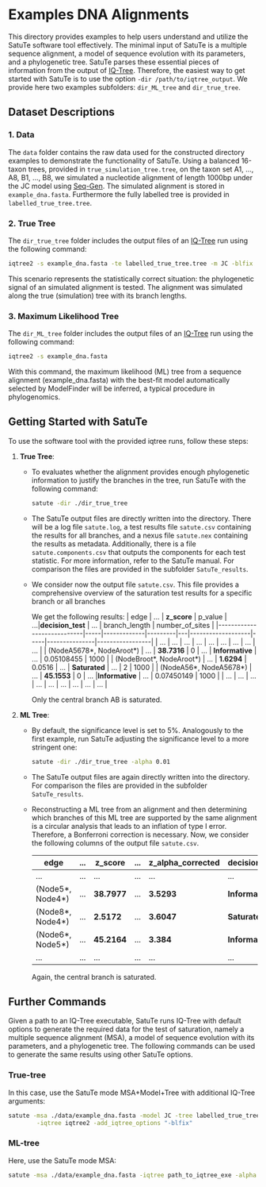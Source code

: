 # Examples DNA Alignments

This directory provides examples to help users understand and utilize the SatuTe software tool effectively. The minimal input of SatuTe is a multiple sequence alignment, a model of sequence evolution with its parameters, and a phylogenetic tree. SatuTe parses these essential pieces of information from the output of [IQ-Tree](http://www.iqtree.org/). Therefore, the easiest way to get started with SatuTe is to use the option `-dir /path/to/iqtree_output`.  We provide here two examples subfolders: `dir_ML_tree` and `dir_true_tree`.

## Dataset Descriptions

### 1. Data

The `data` folder contains the raw data used for the constructed directory examples to demonstrate the functionality of SatuTe. Using a balanced 16-taxon trees, provided in `true_simulation_tree.tree`, on the taxon set A1, ..., A8, B1, ..., B8, we simulated a nucleotide alignment of length 1000bp under the JC model using [Seq-Gen](http://tree.bio.ed.ac.uk/software/seqgen/). The simulated alignment is stored in `example_dna.fasta`.  Furthermore the fully labelled tree is provided in `labelled_true_tree.tree`.

### 2. True Tree

The `dir_true_tree` folder includes  the output files of an [IQ-Tree](http://www.iqtree.org/) run using the following command:

```bash
iqtree2 -s example_dna.fasta -te labelled_true_tree.tree -m JC -blfix
```

This scenario represents the statistically correct situation: the phylogenetic signal of an simulated alignment is tested. The alignment was simulated along the true (simulation) tree with its branch lengths.

### 3. Maximum Likelihood Tree

The `dir_ML_tree` folder includes  the output files of an [IQ-Tree](http://www.iqtree.org/) run using the following command:

```bash
iqtree2 -s example_dna.fasta
```

With this command, the  maximum likelihood (ML) tree from a sequence alignment (example_dna.fasta) with the best-fit model automatically selected by ModelFinder will be inferred, a typical procedure in phylogenomics.

## Getting Started with SatuTe

To use the software tool with the provided iqtree runs, follow these steps:

1. **True Tree**:
    - To evaluates whether the alignment provides enough phylogenetic information to justify the branches in the tree, run SatuTe with the following command:

        ```bash
        satute -dir ./dir_true_tree
        ```

    - The SatuTe output files are directly written into the directory. There will be a log file `satute.log`, a test results file `satute.csv` containing the results for all branches, and a nexus file `satute.nex` containing the results as metadata. Additionally, there is a file `satute.components.csv` that outputs the components for each test statistic. For more information, refer to the SatuTe manual. For comparison the files are provided in the subfolder `SatuTe_results`.
    - We consider now the output file `satute.csv`. This file provides a comprehensive overview of the saturation test results for a specific branch or all branches

        We get the following results:
        | edge                       | ... | **z_score** | p_value | ...|**decision_test** | ... | branch_length | number_of_sites |
        |----------------------------|-----|-------------|---------|---|-------------------|-----|---------------|-----------------|
        | ...                        | ... | ...         | ...   | ...  | ...               | ... | ...           | ...             |
        | (NodeA5678*, NodeAroot*)   | ... | **38.7316** | 0   | ...    | **Informative**   | ... | 0.05108455    | 1000            |
        | (NodeBroot*, NodeAroot*)   | ... | **1.6294**  | 0.0516  | ... | **Saturated**     | ... | 2             | 1000            |
        | (NodeA56*, NodeA5678*)     | ... | **45.1553** | 0       | ... |**Informative**   | ... | 0.07450149    | 1000            |
        | ...                        | ... | ...         | ...   | ...  | ...               | ... | ...           | ...             |

        Only the central  branch AB is saturated.

2. **ML Tree**:

     - By default, the significance level is set to 5%. Analogously to the first example, run SatuTe adjusting the significance level to a more stringent one:

         ```bash
         satute -dir ./dir_true_tree -alpha 0.01
         ```

     - The SatuTe output files are again directly written into the directory.  For comparison the files are provided in the subfolder `SatuTe_results`.
     - Reconstructing a ML tree from an alignment and then determining which branches of this ML tree are supported by the same alignment is a circular analysis that leads to an inflation of type I error. Therefore, a Bonferroni correction is necessary. Now, we consider the following columns of the output file `satute.csv`.

        | edge                       | ... | **z_score** | ... | **z_alpha_corrected** | **decision_corrected_test_tips** | ... | branch_length | number_of_sites |
        |----------------------------|-----|-------------|-----|-----------------------|----------------------------------|-----|---------------|-----------------|
        | ...                        | ... | ...         | ... | ...                   | ...                              | ... | ...           | ...             |
        | (Node5*, Node4*)           | ... | **38.7977** | ... | **3.5293**            | **Informative**                  | ... | 0.0043852088  | 1000            |
        | (Node8*, Node4*)           | ... | **2.5172**  | ... | **3.6047**            | **Saturated**                    | ... | 2.2904773271  | 1000            |
        | (Node6*, Node5*)           | ... | **45.2164** | ... | **3.384**             | **Informative**                  | ... | 0.0702957449  | 1000            |
        | ...                        | ... | ...         | ... | ...                   | ...                      | ... | ...           | ...             |
  
        Again, the central branch is saturated.

## Further Commands

Given a path to an IQ-Tree executable, SatuTe runs IQ-Tree with default options to generate the required data for the test of saturation, namely  a multiple sequence alignment (MSA), a model of sequence evolution with its parameters, and a phylogenetic tree. The following commands can be used to generate the same results using other SatuTe options.

### True-tree

In this case, use the SatuTe mode  MSA+Model+Tree  with additional IQ-Tree arguments:

```bash
satute -msa ./data/example_dna.fasta -model JC -tree labelled_true_tree.tree \
        -iqtree iqtree2 -add_iqtree_options "-blfix"
```

### ML-tree

Here, use the SatuTe mode MSA:

```bash
satute -msa ./data/example_dna.fasta -iqtree path_to_iqtree_exe -alpha 0.01
```
